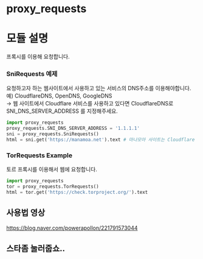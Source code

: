 # proxy_requests


# 모듈 설명
프록시를 이용해 요청합니다.



### SniRequests 예제

요청하고자 하는 웹사이트에서 사용하고 있는 서비스의 DNS주소를 이용해야합니다.  
예) CloudflareDNS, OpenDNS, GoogleDNS  
-> 웹 사이트에서 Cloudflare 서비스를 사용하고 있다면 CloudflareDNS로 SNI_DNS_SERVER_ADDRESS 를 지정해주세요. 

```python
import proxy_requests
proxy_requests.SNI_DNS_SERVER_ADDRESS = '1.1.1.1'
sni = proxy_requests.SniRequests()
html = sni.get('https://manamoa.net').text # 마나모아 사이트는 Cloudflare 서비스를 사용함
```


### TorRequests Example

토르 프록시를 이용해서 웹에 요청합니다.

```python
import proxy_requests
tor = proxy_requests.TorRequests()
html = tor.get('https://check.torproject.org/').text
```


## 사용법 영상
https://blog.naver.com/powerapollon/221791573044


## 스타좀 눌러줍쇼..

